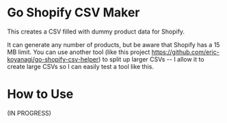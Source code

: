 # Go Shopify CSV Maker
This creates a CSV filled with dummy product data for Shopify. 

It can generate any number of products, but be aware that Shopify has a 15 MB limit. You can use another tool (like this project https://github.com/eric-koyanagi/go-shopify-csv-helper) to split up larger CSVs -- I allow it to create large CSVs so I can easily test a tool like this. 

# How to Use
(IN PROGRESS)
